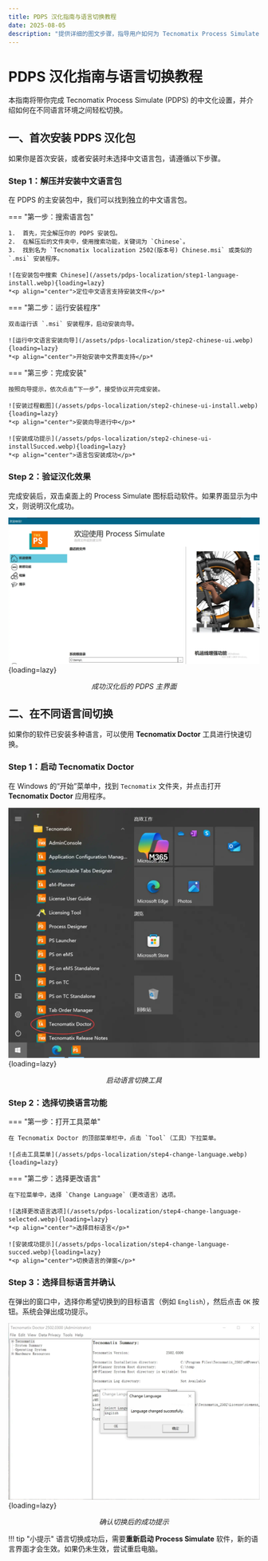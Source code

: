 ```yaml
---
title: PDPS 汉化指南与语言切换教程
date: 2025-08-05
description: "提供详细的图文步骤，指导用户如何为 Tecnomatix Process Simulate (PDPS) 安装中文语言包，以及如何在不同语言界面之间进行自由切换。"
---
```


# PDPS 汉化指南与语言切换教程

本指南将带你完成 Tecnomatix Process Simulate (PDPS) 的中文化设置，并介绍如何在不同语言环境之间轻松切换。

## 一、首次安装 PDPS 汉化包

如果你是首次安装，或者安装时未选择中文语言包，请遵循以下步骤。

### Step 1：解压并安装中文语言包

在 PDPS 的主安装包中，我们可以找到独立的中文语言包。

=== "第一步：搜索语言包"

    1.  首先，完全解压你的 PDPS 安装包。
    2.  在解压后的文件夹中，使用搜索功能，关键词为 `Chinese`。
    3.  找到名为 `Tecnomatix localization 2502(版本号) Chinese.msi` 或类似的 `.msi` 安装程序。

    ![在安装包中搜索 Chinese](/assets/pdps-localization/step1-language-install.webp){loading=lazy}
    *<p align="center">定位中文语言支持安装文件</p>*

=== "第二步：运行安装程序"

    双击运行该 `.msi` 安装程序，启动安装向导。

    ![运行中文语言安装向导](/assets/pdps-localization/step2-chinese-ui.webp){loading=lazy}
    *<p align="center">开始安装中文界面支持</p>*

=== "第三步：完成安装"

    按照向导提示，依次点击“下一步”，接受协议并完成安装。

    ![安装过程截图](/assets/pdps-localization/step2-chinese-ui-install.webp){loading=lazy}
    *<p align="center">安装向导进行中</p>*

    ![安装成功提示](/assets/pdps-localization/step2-chinese-ui-installSucced.webp){loading=lazy}
    *<p align="center">语言包安装成功</p>*

### Step 2：验证汉化效果

完成安装后，双击桌面上的 Process Simulate 图标启动软件。如果界面显示为中文，则说明汉化成功。

![PDPS 中文界面展示](/assets/pdps-localization/step5-language-success-pdps.webp){loading=lazy}
*<p align="center">成功汉化后的 PDPS 主界面</p>*


## 二、在不同语言间切换

如果你的软件已安装多种语言，可以使用 **Tecnomatix Doctor** 工具进行快速切换。

### Step 1：启动 Tecnomatix Doctor

在 Windows 的“开始”菜单中，找到 `Tecnomatix` 文件夹，并点击打开 **Tecnomatix Doctor** 应用程序。

![在开始菜单中找到 Tecnomatix Doctor](/assets/pdps-localization/step3-open-doctor.webp){loading=lazy}
*<p align="center">启动语言切换工具</p>*

### Step 2：选择切换语言功能

=== "第一步：打开工具菜单"

    在 Tecnomatix Doctor 的顶部菜单栏中，点击 `Tool`（工具）下拉菜单。

    ![点击工具菜单](/assets/pdps-localization/step4-change-language.webp){loading=lazy}

=== "第二步：选择更改语言"

    在下拉菜单中，选择 `Change Language`（更改语言）选项。

    ![选择更改语言选项](/assets/pdps-localization/step4-change-language-selected.webp){loading=lazy}
    *<p align="center">选择目标语言</p>*
    
    ![安装成功提示](/assets/pdps-localization/step4-change-language-succed.webp){loading=lazy}
    *<p align="center">切换语言的弹窗</p>*

### Step 3：选择目标语言并确认

在弹出的窗口中，选择你希望切换到的目标语言（例如 `English`），然后点击 `OK` 按钮。系统会弹出成功提示。

![在弹窗中选择语言并确认](/assets/pdps-localization/step5-language-success.webp){loading=lazy}
*<p align="center">确认切换后的成功提示</p>*

!!! tip "小提示"
    语言切换成功后，需要**重新启动 Process Simulate** 软件，新的语言界面才会生效。如果仍未生效，尝试重启电脑。